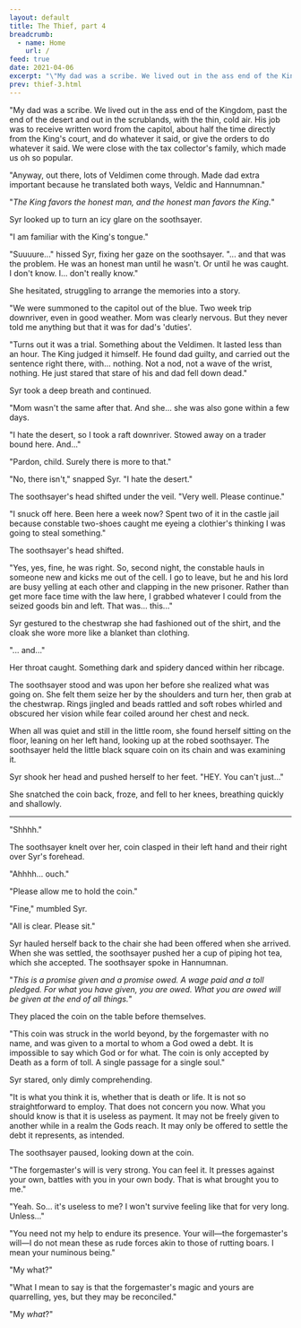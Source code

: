 ```yaml
---
layout: default
title: The Thief, part 4
breadcrumb:
  - name: Home
    url: /
feed: true
date: 2021-04-06
excerpt: "\"My dad was a scribe. We lived out in the ass end of the Kingdom...\""
prev: thief-3.html
---
```

"My dad was a scribe. We lived out in the ass end of the Kingdom, past the end of the desert and out in the scrublands, with the thin, cold air. His job was to receive written word from the capitol, about half the time directly from the King's court, and do whatever it said, or give the orders to do whatever it said. We were close with the tax collector's family, which made us oh so popular.

"Anyway, out there, lots of Veldimen come through. Made dad extra important because he translated both ways, Veldic and Hannumnan."

"_The King favors the honest man, and the honest man favors the King._"

Syr looked up to turn an icy glare on the soothsayer.

"I am familiar with the King's tongue."

"Suuuure..." hissed Syr, fixing her gaze on the soothsayer. "... and that was the problem. He was an honest man until he wasn't. Or until he was caught. I don't know. I... don't really know."

She hesitated, struggling to arrange the memories into a story.

"We were summoned to the capitol out of the blue. Two week trip downriver, even in good weather. Mom was clearly nervous. But they never told me anything but that it was for dad's 'duties'.

"Turns out it was a trial. Something about the Veldimen. It lasted less than an hour. The King judged it himself. He found dad guilty, and carried out the sentence right there, with... nothing. Not a nod, not a wave of the wrist, nothing. He just stared that stare of his and dad fell down dead."

Syr took a deep breath and continued.

"Mom wasn't the same after that. And she... she was also gone within a few days.

"I hate the desert, so I took a raft downriver. Stowed away on a trader bound here. And..."

"Pardon, child. Surely there is more to that."

"No, there isn't," snapped Syr. "I hate the desert."

The soothsayer's head shifted under the veil. "Very well. Please continue."

"I snuck off here. Been here a week now? Spent two of it in the castle jail because constable two-shoes caught me eyeing a clothier's thinking I was going to steal something."

The soothsayer's head shifted.

"Yes, yes, fine, he was right. So, second night, the constable hauls in someone new and kicks me out of the cell. I go to leave, but he and his lord are busy yelling at each other and clapping in the new prisoner. Rather than get more face time with the law here, I grabbed whatever I could from the seized goods bin and left. That was... this..."

Syr gestured to the chestwrap she had fashioned out of the shirt, and the cloak she wore more like a blanket than clothing.

"... and..."

Her throat caught. Something dark and spidery danced within her ribcage.

The soothsayer stood and was upon her before she realized what was going on. She felt them seize her by the shoulders and turn her, then grab at the chestwrap. Rings jingled and beads rattled and soft robes whirled and obscured her vision while fear coiled around her chest and neck.

When all was quiet and still in the little room, she found herself sitting on the floor, leaning on her left hand, looking up at the robed soothsayer. The soothsayer held the little black square coin on its chain and was examining it.

Syr shook her head and pushed herself to her feet. "HEY. You can't just..."

She snatched the coin back, froze, and fell to her knees, breathing quickly and shallowly.

---

"Shhhh."

The soothsayer knelt over her, coin clasped in their left hand and their right over Syr's forehead.

"Ahhhh... ouch."

"Please allow me to hold the coin."

"Fine," mumbled Syr.

"All is clear. Please sit."

Syr hauled herself back to the chair she had been offered when she arrived. When she was settled, the soothsayer pushed her a cup of piping hot tea, which she accepted. The soothsayer spoke in Hannumnan.

"_This is a promise given and a promise owed. A wage paid and a toll pledged. For what you have given, you are owed. What you are owed will be given at the end of all things._"

They placed the coin on the table before themselves.

"This coin was struck in the world beyond, by the forgemaster with no name, and was given to a mortal to whom a God owed a debt. It is impossible to say which God or for what. The coin is only accepted by Death as a form of toll. A single passage for a single soul."

Syr stared, only dimly comprehending.

"It is what you think it is, whether that is death or life. It is not so straightforward to employ. That does not concern you now. What you should know is that it is useless as payment. It may not be freely given to another while in a realm the Gods reach. It may only be offered to settle the debt it represents, as intended.

The soothsayer paused, looking down at the coin.

"The forgemaster's will is very strong. You can feel it. It presses against your own, battles with you in your own body. That is what brought you to me."

"Yeah. So... it's useless to me? I won't survive feeling like that for very long. Unless..."

"You need not my help to endure its presence. Your will—the forgemaster's will—I do not mean these as rude forces akin to those of rutting boars. I mean your numinous being."

"My what?"

"What I mean to say is that the forgemaster's magic and yours are quarrelling, yes, but they may be reconciled."

"My _what_?"
